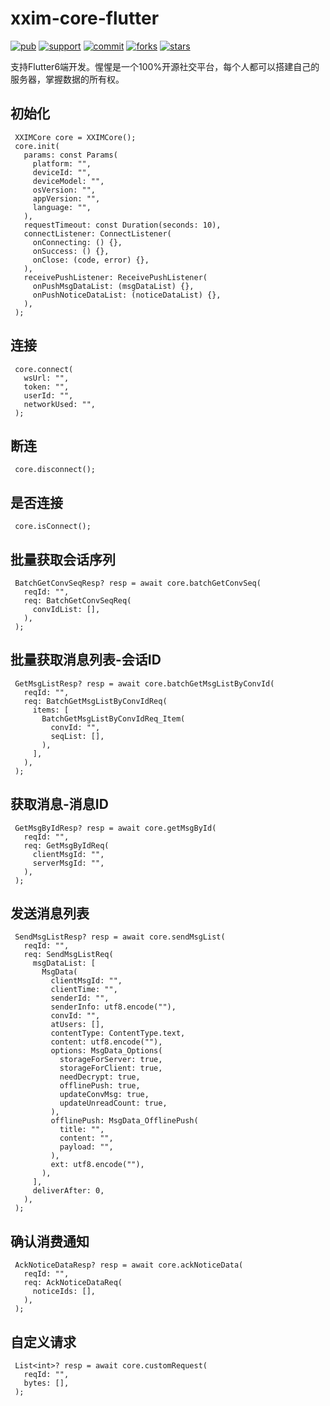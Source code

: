 # xxim-core-flutter

[![pub](https://img.shields.io/pub/v/xxim_core_flutter)](https://pub.dev/packages/xxim_core_flutter)
[![support](https://img.shields.io/badge/platform-android%20ios%20linux%20macos%20web%20windows-347dc0)](https://pub.dev/packages/xxim_core_flutter)
[![commit](https://img.shields.io/github/commit-activity/m/cherish-chat/xxim-core-flutter)](https://github.com/cherish-chat/xxim-core-flutter)
[![forks](https://img.shields.io/github/forks/cherish-chat/xxim-core-flutter)](https://github.com/cherish-chat/xxim-core-flutter)
[![stars](https://img.shields.io/github/stars/cherish-chat/xxim-core-flutter)](https://github.com/cherish-chat/xxim-core-flutter)

支持Flutter6端开发。惺惺是一个100%开源社交平台，每个人都可以搭建自己的服务器，掌握数据的所有权。

## 初始化

     XXIMCore core = XXIMCore();
     core.init(
       params: const Params(
         platform: "",
         deviceId: "",
         deviceModel: "",
         osVersion: "",
         appVersion: "",
         language: "",
       ),
       requestTimeout: const Duration(seconds: 10),
       connectListener: ConnectListener(
         onConnecting: () {},
         onSuccess: () {},
         onClose: (code, error) {},
       ),
       receivePushListener: ReceivePushListener(
         onPushMsgDataList: (msgDataList) {},
         onPushNoticeDataList: (noticeDataList) {},
       ),
     );

## 连接

     core.connect(
       wsUrl: "",
       token: "",
       userId: "",
       networkUsed: "",
     );

## 断连

     core.disconnect();

## 是否连接

     core.isConnect();

## 批量获取会话序列

     BatchGetConvSeqResp? resp = await core.batchGetConvSeq(
       reqId: "",
       req: BatchGetConvSeqReq(
         convIdList: [],
       ),
     );

## 批量获取消息列表-会话ID

     GetMsgListResp? resp = await core.batchGetMsgListByConvId(
       reqId: "",
       req: BatchGetMsgListByConvIdReq(
         items: [
           BatchGetMsgListByConvIdReq_Item(
             convId: "",
             seqList: [],
           ),
         ],
       ),
     );

## 获取消息-消息ID

     GetMsgByIdResp? resp = await core.getMsgById(
       reqId: "",
       req: GetMsgByIdReq(
         clientMsgId: "",
         serverMsgId: "",
       ),
     );

## 发送消息列表

     SendMsgListResp? resp = await core.sendMsgList(
       reqId: "",
       req: SendMsgListReq(
         msgDataList: [
           MsgData(
             clientMsgId: "",
             clientTime: "",
             senderId: "",
             senderInfo: utf8.encode(""),
             convId: "",
             atUsers: [],
             contentType: ContentType.text,
             content: utf8.encode(""),
             options: MsgData_Options(
               storageForServer: true,
               storageForClient: true,
               needDecrypt: true,
               offlinePush: true,
               updateConvMsg: true,
               updateUnreadCount: true,
             ),
             offlinePush: MsgData_OfflinePush(
               title: "",
               content: "",
               payload: "",
             ),
             ext: utf8.encode(""),
           ),
         ],
         deliverAfter: 0,
       ),
     );

## 确认消费通知

     AckNoticeDataResp? resp = await core.ackNoticeData(
       reqId: "",
       req: AckNoticeDataReq(
         noticeIds: [],
       ),
     );

## 自定义请求

     List<int>? resp = await core.customRequest(
       reqId: "",
       bytes: [],
     );
